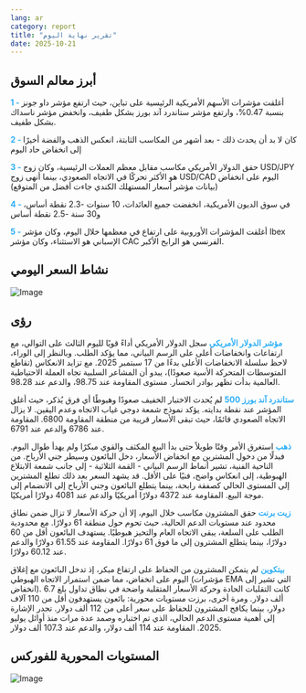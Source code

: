 ```yaml
---
lang: ar
category: report
title: "تقرير نهاية اليوم"
date: 2025-10-21
---
```



<h2>أبرز معالم السوق</h2>
<strong style="color: #2caef7;">1 - </strong> أغلقت مؤشرات الأسهم الأمريكية الرئيسية على تباين، حيث ارتفع مؤشر داو جونز بنسبة 0.47%، وارتفع مؤشر ستاندرد آند بورز بشكل طفيف، وانخفض مؤشر ناسداك بشكل طفيف.

<strong style="color: #2caef7;">2 - </strong> كان لا بد أن يحدث ذلك - بعد أشهر من المكاسب الثابتة، انعكس الذهب والفضة أخيرًا إلى انخفاض حاد اليوم

<strong style="color: #2caef7;">3 - </strong> حقق الدولار الأمريكي مكاسب مقابل معظم العملات الرئيسية، وكان زوج USD/JPY هو الأكثر تحركًا في الاتجاه الصعودي، بينما أنهى زوج USD/CAD اليوم على انخفاض (بيانات مؤشر أسعار المستهلك الكندي جاءت أفضل من المتوقع)

<strong style="color: #2caef7;">4 - </strong> في سوق الديون الأمريكية، انخفضت جميع العائدات، 10 سنوات -2.3 نقطة أساس، و30 سنة -2.5 نقطة أساس

<strong style="color: #2caef7;">5 - </strong> أغلقت المؤشرات الأوروبية على ارتفاع في معظمها خلال اليوم، وكان مؤشر Ibex الإسباني هو الاستثناء، وكان مؤشر CAC الفرنسي هو الرابح الأكبر.



<h2>نشاط السعر اليومي</h2>
<img src="https://markleighedu.github.io/img/Oct-2025/21-Oct-2025/price.jpg" alt="Image"/>

<h2>رؤى</h2>
<strong style="color: #2caef7;">مؤشر الدولار الأمريكي</strong> سجل الدولار الأمريكي أداءً قويًا لليوم الثالث على التوالي، مع ارتفاعات وانخفاضات أعلى على الرسم البياني، مما يؤكد الطلب. وبالنظر إلى الوراء، لاحظ سلسلة الانخفاضات الأعلى بدءًا من 17 سبتمبر 2025. مع تزايد الانعكاس (تقاطع المتوسطات المتحركة الأسية صعودًا)، يبدو أن المشاعر السلبية تجاه العملة الاحتياطية العالمية بدأت تظهر بوادر انحسار. مستوى المقاومة عند 98.75، والدعم عند 98.28.

<strong style="color: #2caef7;">ستاندرد آند بورز 500</strong> لم يُحدث الاختبار الخفيف صعودًا وهبوطًا أي فرق يُذكر، حيث أغلق المؤشر عند نقطة بدايته. يؤكد نموذج شمعة دوجي غياب الاتجاه وعدم اليقين. لا يزال الاتجاه الصعودي قائمًا، حيث تبقى الأسعار قريبة من منطقة المقاومة 6800. المقاومة عند 6786 والدعم عند 6791.

<strong style="color: #2caef7;">ذهب</strong> استغرق الأمر وقتًا طويلاً حتى بدأ البيع المكثف والقوي مبكرًا ولم يهدأ طوال اليوم. فبدلًا من دخول المشترين مع انخفاض الأسعار، دخل البائعون وسيطر جني الأرباح. من الناحية الفنية، تشير أنماط الرسم البياني - القمة الثلاثية - إلى جانب شمعة الابتلاع الهبوطية، إلى انعكاس واضح، فنيًا على الأقل. قد يشهد السعر بعد ذلك تطلع المشترين إلى المستوى الحالي كصفقة رابحة، بينما يتطلع البائعون وجني الأرباح إلى الانضمام إلى موجة البيع. المقاومة عند 4372 دولارًا أمريكيًا والدعم عند 4081 دولارًا أمريكيًا.

<strong style="color: #2caef7;">زيت برنت</strong> حقق المشترون مكاسب خلال اليوم، إلا أن حركة الأسعار لا تزال ضمن نطاق محدود عند مستويات الدعم الحالية، حيث تحوم حول منطقة 61 دولارًا. مع محدودية الطلب على السلعة، يبقى الاتجاه العام والتحيز هبوطيًا. يستهدف البائعون أقل من 60 دولارًا، بينما يتطلع المشترون إلى ما فوق 61 دولارًا. المقاومة عند 61.55 دولارًا والدعم عند 60.12 دولارًا.

<strong style="color: #2caef7;">بيتكوين</strong> لم يتمكن المشترون من الحفاظ على ارتفاع مبكر، إذ تدخل البائعون مع إغلاق اليوم على انخفاض، مما ضمن استمرار الاتجاه الهبوطي (مؤشرات EMA التي تشير إلى انخفاض). كانت التقلبات الحادة وحركة الأسعار المتقلبة واضحة في نطاق تداول بلغ 6.7 ألف دولار. ومرة أخرى، برزت مستويات محورية: بائعون يستهدفون أقل من 110 آلاف دولار، بينما يكافح المشترون للحفاظ على سعر أعلى من 112 ألف دولار. تجدر الإشارة إلى أهمية مستوى الدعم الحالي، الذي تم اختباره وصمد عدة مرات منذ أوائل يوليو 2025. المقاومة عند 114 ألف دولار، والدعم عند 107.3 ألف دولار.



<h2>المستويات المحورية للفوركس</h2>
<img src="https://markleighedu.github.io/img/Oct-2025/21-Oct-2025/pivot.jpg" alt="Image"/>